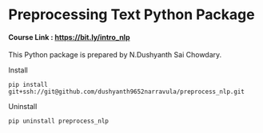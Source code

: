 # Preprocessing Text Python Package


#### Course Link : https://bit.ly/intro_nlp


This  Python package is prepared by N.Dushyanth Sai Chowdary. 

Install 

`pip install git+ssh://git@github.com/dushyanth9652narravula/preprocess_nlp.git`

Uninstall

`pip uninstall preprocess_nlp`